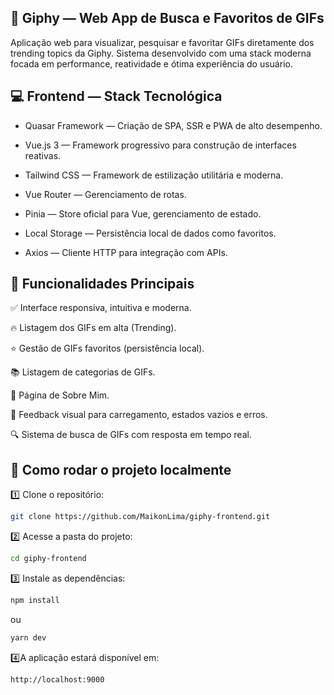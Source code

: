 
## 🚀 Giphy — Web App de Busca e Favoritos de GIFs
Aplicação web para visualizar, pesquisar e favoritar GIFs diretamente dos trending topics da Giphy. Sistema desenvolvido com uma stack moderna focada em performance, reatividade e ótima experiência do usuário.

## 💻 Frontend — Stack Tecnológica

- Quasar Framework — Criação de SPA, SSR e PWA de alto desempenho.

- Vue.js 3 — Framework progressivo para construção de interfaces reativas.

- Tailwind CSS — Framework de estilização utilitária e moderna.

- Vue Router — Gerenciamento de rotas.

- Pinia — Store oficial para Vue, gerenciamento de estado.

- Local Storage — Persistência local de dados como favoritos.

- Axios — Cliente HTTP para integração com APIs.

## 🎯 Funcionalidades Principais
✅ Interface responsiva, intuitiva e moderna.

🔥 Listagem dos GIFs em alta (Trending).

⭐ Gestão de GIFs favoritos (persistência local).

📚 Listagem de categorias de GIFs.

👤 Página de Sobre Mim.

🔄 Feedback visual para carregamento, estados vazios e erros.

🔍 Sistema de busca de GIFs com resposta em tempo real.


## 🐳 Como rodar o projeto localmente

1️⃣ Clone o repositório:
```bash
git clone https://github.com/MaikonLima/giphy-frontend.git
```

2️⃣ Acesse a pasta do projeto:
```bash
cd giphy-frontend
```

3️⃣ Instale as dependências:
```bash
npm install
```
ou
```bash
yarn dev
```
4️⃣A aplicação estará disponível em:

```bash
http://localhost:9000
```

